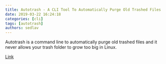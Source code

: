 ```yaml
---
title: Autotrash - A CLI Tool To Automatically Purge Old Trashed Files
date: 2019-03-22 16:24:18
categories: [cli]
tags: [autotrash]
authors: sedlav
---
```

        
Autotrash is a command line to automatically purge old trashed files and it never allows your trash folder to grow too big in Linux.

[Link](https://www.ostechnix.com/autotrash-a-cli-tool-to-automatically-purge-old-trashed-files/)
